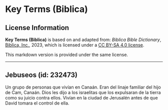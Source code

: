 # Key Terms (Biblica)

## License Information

**Key Terms (Biblica)** is based on and adapted from: _Biblica Bible Dictionary_, [Biblica, Inc.](https://www.biblica.com/), 2023, which is licensed under a [CC BY-SA 4.0 license](https://creativecommons.org/licenses/by-sa/4.0/legalcode.en).

This markdown version is provided under the same license.



--------------------------------

## Jebuseos (id: 232473)

Un grupo de personas que vivían en Canaán. Eran del linaje familiar del hijo de Cam, Canaán. Dios les dijo a los israelitas que los expulsaran de la tierra como su juicio contra ellos. Vivían en la ciudad de Jerusalén antes de que David tomara el control de ella.


